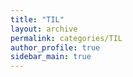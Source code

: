 ```yaml
---
title: "TIL"
layout: archive
permalink: categories/TIL
author_profile: true
sidebar_main: true
---
```

